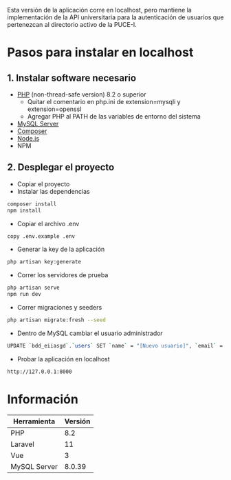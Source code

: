 Esta versión de la aplicación corre en localhost, pero mantiene la implementación de la API universitaria para la autenticación de usuarios que pertenezcan al directorio activo de la PUCE-I. 
# Pasos para instalar en localhost
## 1. Instalar software necesario
- [PHP](https://windows.php.net/download/) (non-thread-safe version) 8.2 o superior
  - Quitar el comentario en php.ini de extension=mysqli y extension=openssl
  - Agregar PHP al PATH de las variables de entorno del sistema
- [MySQL Server](https://dev.mysql.com/downloads/mysql/8.0.html?os=2)
- [Composer](https://getcomposer.org/download/)
- [Node.js](https://nodejs.org/en/download)
- NPM

## 2. Desplegar el proyecto
- Copiar el proyecto
- Instalar las dependencias
```sh
composer install
npm install
```
- Copiar el archivo .env
```sh
copy .env.example .env
```
- Generar la key de la aplicación
```sh
php artisan key:generate
```
- Correr los servidores de prueba
```sh
php artisan serve
npm run dev
```
- Correr migraciones y seeders
```sh
php artisan migrate:fresh --seed
```
- Dentro de MySQL cambiar el usuario administrador
```sh
UPDATE `bdd_eiiasgd`.`users` SET `name` = "[Nuevo usuario]", `email` = "[Nuevo email@pucesi.edu.ec]"  WHERE `id` = 1;
```
- Probar la aplicación en localhost 
```sh
http://127.0.0.1:8000
```
# Información
| Herramienta | Versión |
| ------ | ------ |
| PHP | 8.2 |
| Laravel | 11 |
| Vue | 3 |
| MySQL Server | 8.0.39 |

